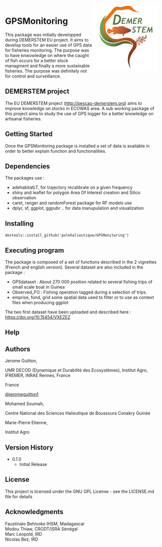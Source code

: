 <img src="./man/figures/demerstem_court_transpa.png" alt="DEMERSTEM project" align="right">

# GPSMonitoring

This package was initially developped during DEMERSTEM EU project. It aims to develop tools for an easier use of GPS data for fisheries monitoring. The purpose was to have knwowledge on where the caught of fish occurs for a better stock managment and finally a more sustainable fisheries. The purpose was definitely not for control and surveillance.

## DEMERSTEM project

The EU DEMERSTEM project (http://pescao-demerstem.org) aims to improve knowledge on stocks in ECOWAS area. A sub working package of this project aims to study the use of GPS logger for a better knowledge on artisanal fisheries.

## Getting Started

Once the GPSMonitoring package is installed a set of data is available in order to better explain function and functionalities. 

## Dependencies

The packages use :
* adehabitatLT, for trajectory recalibrate on a given frequency
* shiny and leaflet for polygon Area Of Interest creation and Silico observation
* caret, ranger and randomForest package for RF models use
* dplyr, sf, ggplot, ggpubr .. for data manupulation and visualization

## Installing

```
devtools::install_github('polehalieutique/GPSMonitoring')
```

## Executing program

The package is composed of a set of functions described in the 2 vignettes (French and english version).
Several dataset are also included in the package : 

* GPSdataset : About 270 000 position related to several fishing trips of small scale boat in Guinea
* Observed_FO : Fishing operation tagged during a selection of trips. 
* emprise, fond, grid some spatial data used to filter or to use as context files when producing ggplot

The two first dataset have been uploaded and described here : https://doi.org/10.15454/VXEZEZ

## Help


## Authors

Jerome Guitton, 

UMR DECOD (Dynamique et Durabilité des Ecosystèmes), Institut Agro, IFREMER, INRAE Rennes, France

France


[@jeromeguitton1](https://twitter.com/jeromeguitton1)

Mohamed Soumah, 

Centre National des Sciences Halieutique de Boussoura 
Conakry
Guinée

Marie-Pierre Etienne, 

Institut Agro


## Version History

* 0.1.0
    * Initial Release

## License

This project is licensed under the GNU GPL License - see the LICENSE.md file for details

## Acknowledgments

Faustinato Behivoke IHSM, Madagascar<BR/>
Modou Thiaw, CRODT/ISRA Sénégal<BR/>
Marc Leopold, IRD<BR/>
Nicolas Bez; IRD<BR/>

